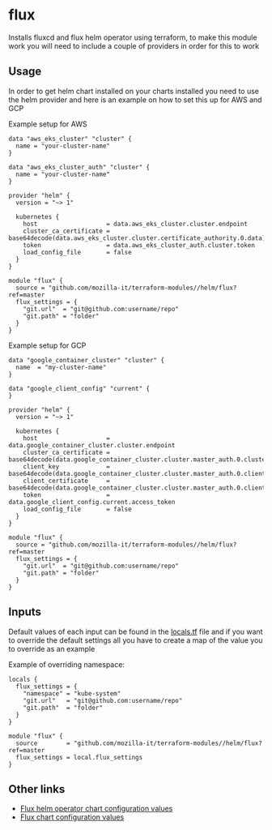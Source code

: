 # flux
Installs fluxcd and flux helm operator using terraform,  to make this module work you will need to include a couple of providers
in order for this to work

## Usage
In order to get helm chart installed on your charts installed you need to use the helm provider and here is an example on
how to set this up for AWS and GCP

Example setup for AWS
```hcl
data "aws_eks_cluster" "cluster" {
  name = "your-cluster-name"
}

data "aws_eks_cluster_auth" "cluster" {
  name = "your-cluster-name"
}

provider "helm" {
  version = "~> 1"

  kubernetes {
    host                   = data.aws_eks_cluster.cluster.endpoint
    cluster_ca_certificate = base64decode(data.aws_eks_cluster.cluster.certificate_authority.0.data)
    token                  = data.aws_eks_cluster_auth.cluster.token
    load_config_file       = false
  }
}

module "flux" {
  source = "github.com/mozilla-it/terraform-modules//helm/flux?ref=master
  flux_settings = {
    "git.url"  = "git@github.com:username/repo"
    "git.path" = "folder"
  }
}
```

Example setup for GCP
```hcl
data "google_container_cluster" "cluster" {
  name  = "my-cluster-name"
}

data "google_client_config" "current" {
}

provider "helm" {
  version = "~> 1"

  kubernetes {
    host                   = data.google_container_cluster.cluster.endpoint
    cluster_ca_certificate = base64decode(data.google_container_cluster.cluster.master_auth.0.cluster_ca_certificate)
    client_key             = base64decode(data.google_container_cluster.cluster.master_auth.0.client_key)
    client_certificate     = base64decode(data.google_container_cluster.cluster.master_auth.0.client_certificate)
    token                  = data.google_client_config.current.access_token
    load_config_file       = false
  }
}

module "flux" {
  source = "github.com/mozilla-it/terraform-modules//helm/flux?ref=master
  flux_settings = {
    "git.url"  = "git@github.com:username/repo"
    "git.path" = "folder"
  }
}
 ```

## Inputs
Default values of each input can be found in the [locals.tf](https://github.com/mozilla-it/terraform-modules/blob/master/helm/flux/locals.tf) file and if you want to override
the default settings all you have to create a map of the value you to override as an example

Example of overriding namespace:
```hcl
locals {
  flux_settings = {
    "namespace" = "kube-system"
    "git.url"   = "git@github.com:username/repo"
    "git.path"  = "folder"
  }
}

module "flux" {
  source        = "github.com/mozilla-it/terraform-modules//helm/flux?ref=master
  flux_settings = local.flux_settings
}
```

## Other links
* [Flux helm operator chart configuration values](https://github.com/fluxcd/helm-operator/tree/master/chart/helm-operator#configuration)
* [Flux chart configuration values](https://github.com/fluxcd/flux/tree/master/chart/flux#configuration)
